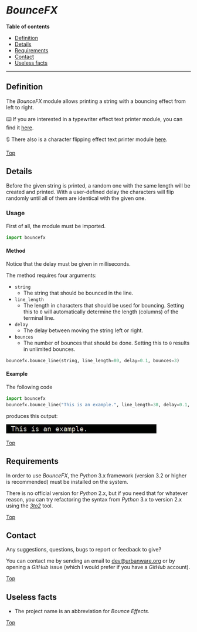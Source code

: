 # *BounceFX*

**Table of contents**
*   [Definition](#definition)
*   [Details](#details)
*   [Requirements](#requirements)
*   [Contact](#contact)
*   [Useless facts](#useless-facts)

----

## Definition

The *BounceFX* module allows printing a string with a bouncing effect from left to right.

:keyboard: If you are interested in a typewriter effect text printer module, you can find it [here](https://github.com/urbanware-org/typefx).

:arrows_clockwise: There also is a character flipping effect text printer module  [here](https://github.com/urbanware-org/flipfx).

[Top](#bouncefx)

## Details

Before the given string is printed, a random one with the same length will be created and printed. With a user-defined delay the characters will flip randomly until all of them are identical with the given one.

### Usage

First of all, the module must be imported.

```python
import bouncefx
```

#### Method

Notice that the delay must be given in milliseconds.

The method requires four arguments:

*   `string`
    *   The string that should be bounced in the line.
*   `line_length`
    *   The length in characters that should be used for bouncing. Setting this to `0` will automatically determine the length (columns) of the terminal line.
*   `delay`
    *   The delay between moving the string left or right.
*   `bounces`
    *   The number of bounces that should be done. Setting this to `0` results in unlimited bounces.

```python
bouncefx.bounce_line(string, line_length=80, delay=0.1, bounces=3)
```

#### Example

The following code

```python
import bouncefx
bouncefx.bounce_line("This is an example.", line_length=38, delay=0.1, bounces=0)
```

produces this output:

<img src="https://raw.githubusercontent.com/urbanware-org/bouncefx/master/gif/bouncefx.gif" alt="BounceFX sample output">

[Top](#bouncefx)

## Requirements

In order to use *BounceFX*, the *Python* 3.x framework (version 3.2 or higher is recommended) must be installed on the system.

There is no official version for *Python* 2.x, but if you need that for whatever reason, you can try refactoring the syntax from *Python* 3.x to version 2.x using the *[3to2](https://pypi.python.org/pypi/3to2)* tool.

[Top](#bouncefx)

## Contact

Any suggestions, questions, bugs to report or feedback to give?

You can contact me by sending an email to [dev@urbanware.org](mailto:dev@urbanware.org) or by opening a *GitHub* issue (which I would prefer if you have a *GitHub* account).

[Top](#bouncefx)

## Useless facts

*   The project name is an abbreviation for *Bounce Effects*.

[Top](#bouncefx)
